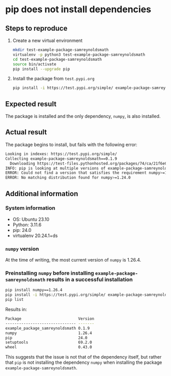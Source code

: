 # pip does not install dependencies

## Steps to reproduce
1. Create a new virtual environment
   ```bash
   mkdir test-example-package-samreynoldsmath
   virtualenv -p python3 test-example-package-samreynoldsmath
   cd test-example-package-samreynoldsmath
   source bin/activate
   pip install --upgrade pip
   ```
2. Install the package from `test.pypi.org`
   ```bash
   pip install -i https://test.pypi.org/simple/ example-package-samreynoldsmath==0.1.9
   ```

## Expected result
The package is installed and the only dependency, `numpy`, is also installed.

## Actual result
The package begins to install, but fails with the following error:
```bash
Looking in indexes: https://test.pypi.org/simple/
Collecting example-package-samreynoldsmath==0.1.9
  Downloading https://test-files.pythonhosted.org/packages/74/ca/21f6e025838ded09aadf642caacb866e60575e8d2b7461a049d58aac0d98/example_package_samreynoldsmath-0.1.9-py3-none-any.whl.metadata (912 bytes)
INFO: pip is looking at multiple versions of example-package-samreynoldsmath to determine which version is compatible with other requirements. This could take a while.
ERROR: Could not find a version that satisfies the requirement numpy>=1.24.0 (from example-package-samreynoldsmath) (from versions: 1.9.3)
ERROR: No matching distribution found for numpy>=1.24.0
```

## Additional information

### System information
- OS: Ubuntu 23.10
- Python: 3.11.6
- pip: 24.0
- virtualenv 20.24.1+ds

### `numpy` version
At the time of writing, the most current version of `numpy` is 1.26.4.

### Preinstalling `numpy` before installing `example-package-samreynoldsmath` results in a successful installation
```bash
pip install numpy==1.26.4
pip install -i https://test.pypi.org/simple/ example-package-samreynoldsmath==0.1.9
pip list
```
Results in:
```bash
Package                         Version
------------------------------- -------
example_package_samreynoldsmath 0.1.9
numpy                           1.26.4
pip                             24.0
setuptools                      69.2.0
wheel                           0.43.0
```
This suggests that the issue is not that of the dependency itself, but rather that `pip` is not installing the dependency `numpy` when installing the package `example-package-samreynoldsmath`.